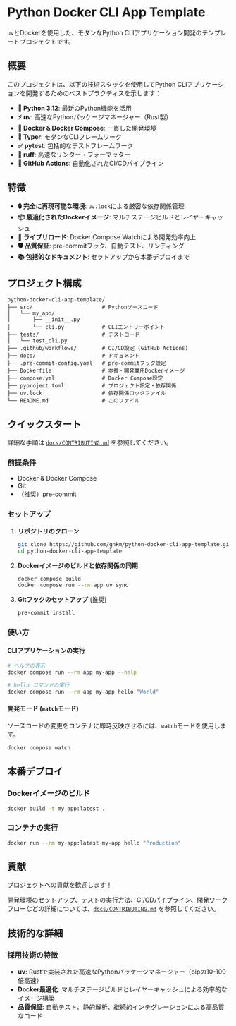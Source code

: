 # Python Docker CLI App Template

`uv`とDockerを使用した、モダンなPython CLIアプリケーション開発のテンプレートプロジェクトです。

## 概要

このプロジェクトは、以下の技術スタックを使用してPython CLIアプリケーションを開発するためのベストプラクティスを示します：

- **🐍 Python 3.12**: 最新のPython機能を活用
- **⚡ uv**: 高速なPythonパッケージマネージャー（Rust製）
- **🐳 Docker & Docker Compose**: 一貫した開発環境
- **🔧 Typer**: モダンなCLIフレームワーク
- **✅ pytest**: 包括的なテストフレームワーク
- **🎨 ruff**: 高速なリンター・フォーマッター
- **🚀 GitHub Actions**: 自動化されたCI/CDパイプライン

## 特徴

- **🔒 完全に再現可能な環境**: `uv.lock`による厳密な依存関係管理
- **📦 最適化されたDockerイメージ**: マルチステージビルドとレイヤーキャッシュ
- **🔄 ライブリロード**: Docker Compose Watchによる開発効率向上
- **🛡️ 品質保証**: pre-commitフック、自動テスト、リンティング
- **📚 包括的なドキュメント**: セットアップから本番デプロイまで

## プロジェクト構成

```
python-docker-cli-app-template/
├── src/                      # Pythonソースコード
│   └── my_app/
│       ├── __init__.py
│       └── cli.py            # CLIエントリーポイント
├── tests/                    # テストコード
│   └── test_cli.py
├── .github/workflows/        # CI/CD設定 (GitHub Actions)
├── docs/                     # ドキュメント
├── .pre-commit-config.yaml   # pre-commitフック設定
├── Dockerfile                # 本番・開発兼用Dockerイメージ
├── compose.yml               # Docker Compose設定
├── pyproject.toml            # プロジェクト設定・依存関係
├── uv.lock                   # 依存関係ロックファイル
└── README.md                 # このファイル
```

## クイックスタート

詳細な手順は [`docs/CONTRIBUTING.md`](docs/CONTRIBUTING.md) を参照してください。

### 前提条件

- Docker & Docker Compose
- Git
- （推奨）pre-commit

### セットアップ

1. **リポジトリのクローン**
   ```bash
   git clone https://github.com/gnkm/python-docker-cli-app-template.git
   cd python-docker-cli-app-template
   ```

2. **Dockerイメージのビルドと依存関係の同期**
   ```bash
   docker compose build
   docker compose run --rm app uv sync
   ```

3. **Gitフックのセットアップ** (推奨)
   ```bash
   pre-commit install
   ```

### 使い方

#### CLIアプリケーションの実行

```bash
# ヘルプの表示
docker compose run --rm app my-app --help

# hello コマンドの実行
docker compose run --rm app my-app hello "World"
```

#### 開発モード (`watch`モード)

ソースコードの変更をコンテナに即時反映させるには、`watch`モードを使用します。

```bash
docker compose watch
```

## 本番デプロイ

### Dockerイメージのビルド

```bash
docker build -t my-app:latest .
```

### コンテナの実行

```bash
docker run --rm my-app:latest my-app hello "Production"
```

## 貢献

プロジェクトへの貢献を歓迎します！

開発環境のセットアップ、テストの実行方法、CI/CDパイプライン、開発ワークフローなどの詳細については、[`docs/CONTRIBUTING.md`](docs/CONTRIBUTING.md) を参照してください。

## 技術的な詳細

### 採用技術の特徴

- **uv**: Rustで実装された高速なPythonパッケージマネージャー（pipの10-100倍高速）
- **Docker最適化**: マルチステージビルドとレイヤーキャッシュによる効率的なイメージ構築
- **品質保証**: 自動テスト、静的解析、継続的インテグレーションによる高品質なコード
